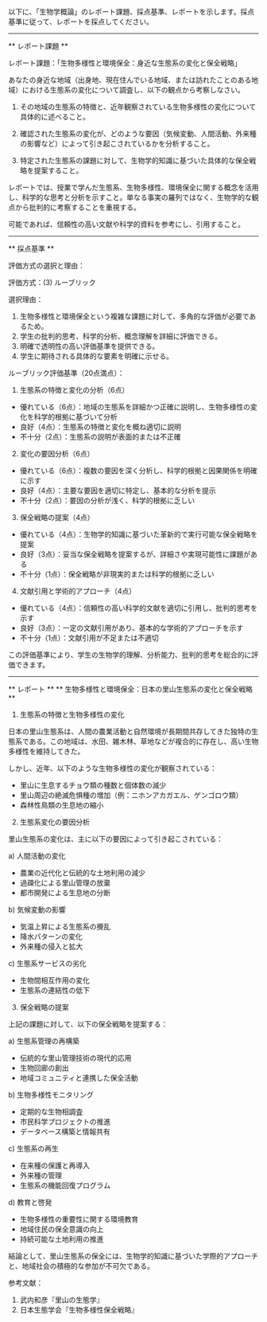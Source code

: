 以下に、「生物学概論」のレポート課題、採点基準、レポートを示します。採点基準に従って、レポートを採点してください。

---------------------------------------
** レポート課題 **

レポート課題：「生物多様性と環境保全：身近な生態系の変化と保全戦略」

あなたの身近な地域（出身地、現在住んでいる地域、または訪れたことのある地域）における生態系の変化について調査し、以下の観点から考察しなさい。

1. その地域の生態系の特徴と、近年観察されている生物多様性の変化について具体的に述べること。

2. 確認された生態系の変化が、どのような要因（気候変動、人間活動、外来種の影響など）によって引き起こされているかを分析すること。

3. 特定された生態系の課題に対して、生物学的知識に基づいた具体的な保全戦略を提案すること。

レポートでは、授業で学んだ生態系、生物多様性、環境保全に関する概念を活用し、科学的な思考と分析を示すこと。単なる事実の羅列ではなく、生物学的な観点から批判的に考察することを重視する。

可能であれば、信頼性の高い文献や科学的資料を参考にし、引用すること。

---------------------------------------
** 採点基準 **

評価方式の選択と理由：

評価方式：(3) ルーブリック

選択理由：
1. 生物多様性と環境保全という複雑な課題に対して、多角的な評価が必要であるため。
2. 学生の批判的思考、科学的分析、概念理解を詳細に評価できる。
3. 明確で透明性の高い評価基準を提供できる。
4. 学生に期待される具体的な要素を明確に示せる。

ルーブリック評価基準（20点満点）：

1. 生態系の特徴と変化の分析（6点）
- 優れている（6点）：地域の生態系を詳細かつ正確に説明し、生物多様性の変化を科学的根拠に基づいて分析
- 良好（4点）：生態系の特徴と変化を概ね適切に説明
- 不十分（2点）：生態系の説明が表面的または不正確

2. 変化の要因分析（6点）
- 優れている（6点）：複数の要因を深く分析し、科学的根拠と因果関係を明確に示す
- 良好（4点）：主要な要因を適切に特定し、基本的な分析を提示
- 不十分（2点）：要因の分析が浅く、科学的根拠に乏しい

3. 保全戦略の提案（4点）
- 優れている（4点）：生物学的知識に基づいた革新的で実行可能な保全戦略を提案
- 良好（3点）：妥当な保全戦略を提案するが、詳細さや実現可能性に課題がある
- 不十分（1点）：保全戦略が非現実的または科学的根拠に乏しい

4. 文献引用と学術的アプローチ（4点）
- 優れている（4点）：信頼性の高い科学的文献を適切に引用し、批判的思考を示す
- 良好（3点）：一定の文献引用があり、基本的な学術的アプローチを示す
- 不十分（1点）：文献引用が不足または不適切

この評価基準により、学生の生物学的理解、分析能力、批判的思考を総合的に評価できます。

---------------------------------------
** レポート **
** 生物多様性と環境保全：日本の里山生態系の変化と保全戦略 **

1. 生態系の特徴と生物多様性の変化

日本の里山生態系は、人間の農業活動と自然環境が長期間共存してきた独特の生態系である。この地域は、水田、雑木林、草地などが複合的に存在し、高い生物多様性を維持してきた。

しかし、近年、以下のような生物多様性の変化が観察されている：

- 里山に生息するチョウ類の種数と個体数の減少
- 里山周辺の絶滅危惧種の増加（例：ニホンアカガエル、ゲンゴロウ類）
- 森林性鳥類の生息地の縮小

2. 生態系変化の要因分析

里山生態系の変化は、主に以下の要因によって引き起こされている：

a) 人間活動の変化
- 農業の近代化と伝統的な土地利用の減少
- 過疎化による里山管理の放棄
- 都市開発による生息地の分断

b) 気候変動の影響
- 気温上昇による生態系の攪乱
- 降水パターンの変化
- 外来種の侵入と拡大

c) 生態系サービスの劣化
- 生物間相互作用の変化
- 生態系の連結性の低下

3. 保全戦略の提案

上記の課題に対して、以下の保全戦略を提案する：

a) 生態系管理の再構築
- 伝統的な里山管理技術の現代的応用
- 生物回廊の創出
- 地域コミュニティと連携した保全活動

b) 生物多様性モニタリング
- 定期的な生物相調査
- 市民科学プロジェクトの推進
- データベース構築と情報共有

c) 生態系の再生
- 在来種の保護と再導入
- 外来種の管理
- 生態系の機能回復プログラム

d) 教育と啓発
- 生物多様性の重要性に関する環境教育
- 地域住民の保全意識の向上
- 持続可能な土地利用の推進

結論として、里山生態系の保全には、生物学的知識に基づいた学際的アプローチと、地域社会の積極的な参加が不可欠である。

参考文献：
1. 武内和彦『里山の生態学』
2. 日本生態学会『生物多様性保全戦略』

